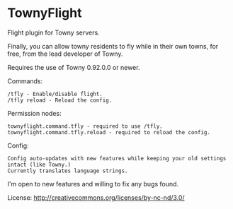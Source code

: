 # TownyFlight
Flight plugin for Towny servers.


Finally, you can allow towny residents to fly while in their own towns, for free, from the lead developer of Towny.

Requires the use of Towny 0.92.0.0 or newer.

Commands:

    /tfly - Enable/disable flight.
    /tfly reload - Reload the config.


Permission nodes:

    townyflight.command.tfly - required to use /tfly.
    townyflight.command.tfly.reload - required to reload the config.

Config:

    Config auto-updates with new features while keeping your old settings intact (like Towny.)
    Currently translates language strings.


I'm open to new features and willing to fix any bugs found.


License: http://creativecommons.org/licenses/by-nc-nd/3.0/
